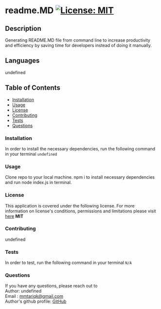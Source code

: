 
  # readme.MD  [![License: MIT](https://img.shields.io/badge/License-MIT-yellow.svg)](https://opensource.org/licenses/MIT)
  ## Description
  Generating README.MD file from command line to increase productivity and efficiency by saving time for developers instead of doing it manually.
  ## Languages
  undefined
  ## Table of Contents
  * [Installation](#Installation)
  * [Usage](#Usage)
  * [License](#License)
  * [Contributing](#Contributing)
  * [Tests](#Tests)
  * [Questions](#Questions)
  ### Installation
  In order to install the necessary dependencies, run the following command in your terminal
  ```undefined```
  ### Usage
  Clone repo to your local machine. npm i to install necessary dependencies and run node index.js in terminal.
  ### License
  This application is covered under the following license. For more information on license's conditions, permissions and limitations please visit [here](https://choosealicense.com/licenses/) 
  **MIT**
  ### Contributing 
  undefined
  ### Tests
  In order to test, run the following command in your terminal
  ```N/A```
  ### Questions
  If you have any questions, please reach out to <br>
  Author: undefined <br>
  Email : mmtariqk@gmail.com <br>
  Author's github profile: [GitHub](https://github.com/undefined)
  